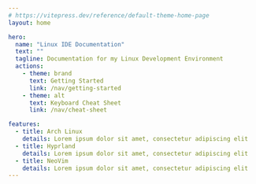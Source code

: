 ```yaml
---
# https://vitepress.dev/reference/default-theme-home-page
layout: home

hero:
  name: "Linux IDE Documentation"
  text: ""
  tagline: Documentation for my Linux Development Environment
  actions:
    - theme: brand
      text: Getting Started
      link: /nav/getting-started
    - theme: alt
      text: Keyboard Cheat Sheet
      link: /nav/cheat-sheet

features:
  - title: Arch Linux
    details: Lorem ipsum dolor sit amet, consectetur adipiscing elit
  - title: Hyprland
    details: Lorem ipsum dolor sit amet, consectetur adipiscing elit
  - title: NeoVim
    details: Lorem ipsum dolor sit amet, consectetur adipiscing elit
---
```

